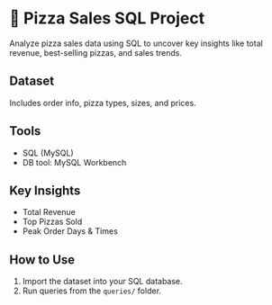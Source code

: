 # 🍕 Pizza Sales SQL Project

Analyze pizza sales data using SQL to uncover key insights like total revenue, best-selling pizzas, and sales trends.

## Dataset

Includes order info, pizza types, sizes, and prices.

## Tools

- SQL (MySQL)
- DB tool: MySQL Workbench

## Key Insights

- Total Revenue
- Top Pizzas Sold
- Peak Order Days & Times

## How to Use

1. Import the dataset into your SQL database.
2. Run queries from the `queries/` folder.
